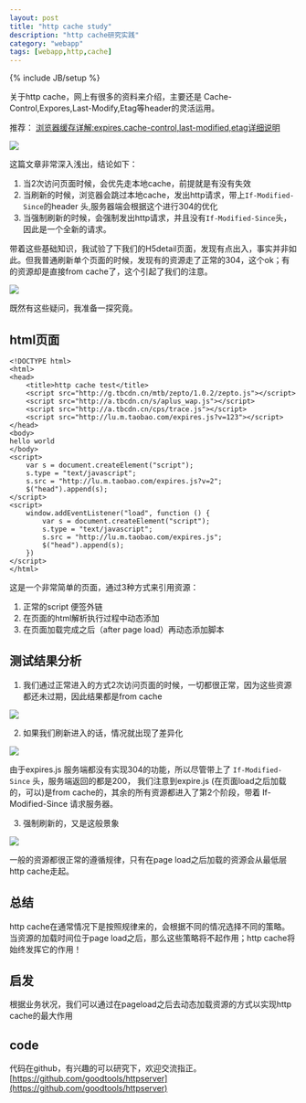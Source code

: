 ```yaml
---
layout: post
title: "http cache study"
description: "http cache研究实践"
category: "webapp" 
tags: [webapp,http,cache]
---
```

{% include JB/setup %}

关于http cache，网上有很多的资料来介绍，主要还是 Cache-Control,Expores,Last-Modify,Etag等header的灵活运用。

推荐： [ 浏览器缓存详解:expires,cache-control,last-modified,etag详细说明](http://blog.csdn.net/eroswang/article/details/8302191)

![](http://yunpan.alibaba-inc.com/share/json/GetPhotoTag.do?info=U38jLHRPz&pInfo=A3YjLHQv&zoomSize=1000&app_name=)

这篇文章非常深入浅出，结论如下：

1. 当2次访问页面时候，会优先走本地cache，前提就是有没有失效
2. 当刷新的时候，浏览器会跳过本地cache，发出http请求，带上`If-Modified-Since`的header 头,服务器端会根据这个进行304的优化
3. 当强制刷新的时候，会强制发出http请求，并且没有`If-Modified-Since`头，因此是一个全新的请求。

带着这些基础知识，我试验了下我们的H5detail页面，发现有点出入，事实并非如此。但我普通刷新单个页面的时候，发现有的资源走了正常的304，这个ok；有的资源却是直接from cache了，这个引起了我们的注意。

![](http://yunpan.alibaba-inc.com/share/json/GetPhotoTag.do?info=D38jLHBgE&pInfo=A3YjLHQv&zoomSize=1000&app_name=)

既然有这些疑问，我准备一探究竟。

## html页面

    <!DOCTYPE html>
    <html>
    <head>
        <title>http cache test</title>
        <script src="http://g.tbcdn.cn/mtb/zepto/1.0.2/zepto.js"></script>
        <script src="http://a.tbcdn.cn/s/aplus_wap.js"></script>
        <script src="http://a.tbcdn.cn/cps/trace.js"></script>
        <script src="http://lu.m.taobao.com/expires.js?v=123"></script>
    </head>
    <body>
    hello world
    </body>
    <script>
        var s = document.createElement("script");
        s.type = "text/javascript";
        s.src = "http://lu.m.taobao.com/expires.js?v=2";
        $("head").append(s);
    </script>
    <script>
        window.addEventListener("load", function () {
            var s = document.createElement("script");
            s.type = "text/javascript";
            s.src = "http://lu.m.taobao.com/expires.js";
            $("head").append(s);
        })
    </script>
    </html>

这是一个非常简单的页面，通过3种方式来引用资源：

1. 正常的script 便签外链
2. 在页面的html解析执行过程中动态添加
3. 在页面加载完成之后（after page load）再动态添加脚本

## 测试结果分析

1. 我们通过正常进入的方式2次访问页面的时候，一切都很正常，因为这些资源都还未过期，因此结果都是from cache

![](http://yunpan.alibaba-inc.com/share/json/GetPhotoTag.do?info=638jLHCKb&pInfo=A3YjLHQv&zoomSize=1000&app_name=)

2. 如果我们刷新进入的话，情况就出现了差异化

![](http://yunpan.alibaba-inc.com/share/json/GetPhotoTag.do?info=H38jLHRZI&pInfo=A3YjLHQv&zoomSize=1000&app_name=)

由于expires.js 服务端都没有实现304的功能，所以尽管带上了 `If-Modified-Since` 头，服务端返回的都是200， 我们注意到expire.js (在页面load之后加载的，可以)是from cache的，其余的所有资源都进入了第2个阶段，带着 If-Modified-Since 请求服务器。

3. 强制刷新的，又是这般景象

![](http://yunpan.alibaba-inc.com/share/json/GetPhotoTag.do?info=K38jLHBgN&pInfo=A3YjLHQv&zoomSize=1000&app_name=)

一般的资源都很正常的遵循规律，只有在page load之后加载的资源会从最低层http cache走起。

## 总结

http cache在通常情况下是按照规律来的，会根据不同的情况选择不同的策略。 当资源的加载时间位于page load之后，那么这些策略将不起作用；http cache将始终发挥它的作用！

## 启发

根据业务状况，我们可以通过在pageload之后去动态加载资源的方式以实现http cache的最大作用

## code

代码在github，有兴趣的可以研究下，欢迎交流指正。 [https://github.com/goodtools/httpserver](https://github.com/goodtools/httpserver)

